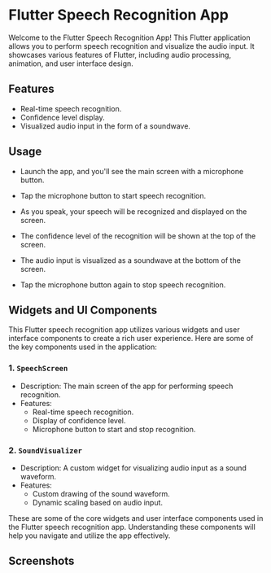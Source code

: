 # Flutter Speech Recognition App

Welcome to the Flutter Speech Recognition App! This Flutter application allows you to perform speech recognition and visualize the audio input. It showcases various features of Flutter, including audio processing, animation, and user interface design.

## Features

- Real-time speech recognition.
- Confidence level display.
- Visualized audio input in the form of a soundwave.

## Usage
- Launch the app, and you'll see the main screen with a microphone button.

- Tap the microphone button to start speech recognition.

- As you speak, your speech will be recognized and displayed on the screen.

- The confidence level of the recognition will be shown at the top of the screen.

- The audio input is visualized as a soundwave at the bottom of the screen.

- Tap the microphone button again to stop speech recognition.

## Widgets and UI Components

This Flutter speech recognition app utilizes various widgets and user interface components to create a rich user experience. Here are some of the key components used in the application:

### 1. `SpeechScreen`

- Description: The main screen of the app for performing speech recognition.
- Features:
  - Real-time speech recognition.
  - Display of confidence level.
  - Microphone button to start and stop recognition.

### 2. `SoundVisualizer`

- Description: A custom widget for visualizing audio input as a sound waveform.
- Features:
  - Custom drawing of the sound waveform.
  - Dynamic scaling based on audio input.

These are some of the core widgets and user interface components used in the Flutter speech recognition app. Understanding these components will help you navigate and utilize the app effectively.

## Screenshots


